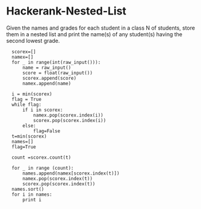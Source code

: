 # Hackerank-Nested-List
Given the names and grades for each student in a class N of students, store them in a nested list and print the name(s) of any student(s) having the second lowest grade.

      scorex=[]
      namex=[]
      for _ in range(int(raw_input())):
          name = raw_input()
          score = float(raw_input())
          scorex.append(score)
          namex.append(name)

      i = min(scorex)
      flag = True
      while flag:
          if i in scorex:
              namex.pop(scorex.index(i))
              scorex.pop(scorex.index(i))
          else:
              flag=False
      t=min(scorex)
      names=[]
      flag=True

      count =scorex.count(t)

      for _ in range (count):
          names.append(namex[scorex.index(t)])
          namex.pop(scorex.index(t))
          scorex.pop(scorex.index(t))
      names.sort()
      for i in names:
          print i
    
